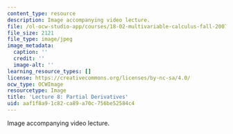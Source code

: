 ```yaml
---
content_type: resource
description: Image accompanying video lecture.
file: /ol-ocw-studio-app/courses/18-02-multivariable-calculus-fall-2007/aaf1f8a91c82ca89a70c756be52584c4_08.jpg
file_size: 2121
file_type: image/jpeg
image_metadata:
  caption: ''
  credit: ''
  image-alt: ''
learning_resource_types: []
license: https://creativecommons.org/licenses/by-nc-sa/4.0/
ocw_type: OCWImage
resourcetype: Image
title: 'Lecture 8: Partial Derivatives'
uid: aaf1f8a9-1c82-ca89-a70c-756be52584c4
---
```

Image accompanying video lecture.